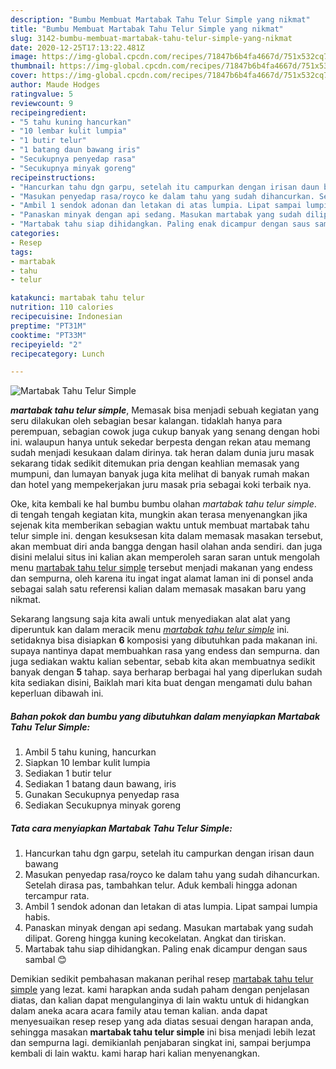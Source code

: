 ```yaml
---
description: "Bumbu Membuat Martabak Tahu Telur Simple yang nikmat"
title: "Bumbu Membuat Martabak Tahu Telur Simple yang nikmat"
slug: 3142-bumbu-membuat-martabak-tahu-telur-simple-yang-nikmat
date: 2020-12-25T17:13:22.481Z
image: https://img-global.cpcdn.com/recipes/71847b6b4fa4667d/751x532cq70/martabak-tahu-telur-simple-foto-resep-utama.jpg
thumbnail: https://img-global.cpcdn.com/recipes/71847b6b4fa4667d/751x532cq70/martabak-tahu-telur-simple-foto-resep-utama.jpg
cover: https://img-global.cpcdn.com/recipes/71847b6b4fa4667d/751x532cq70/martabak-tahu-telur-simple-foto-resep-utama.jpg
author: Maude Hodges
ratingvalue: 5
reviewcount: 9
recipeingredient:
- "5 tahu kuning hancurkan"
- "10 lembar kulit lumpia"
- "1 butir telur"
- "1 batang daun bawang iris"
- "Secukupnya penyedap rasa"
- "Secukupnya minyak goreng"
recipeinstructions:
- "Hancurkan tahu dgn garpu, setelah itu campurkan dengan irisan daun bawang"
- "Masukan penyedap rasa/royco ke dalam tahu yang sudah dihancurkan. Setelah dirasa pas, tambahkan telur. Aduk kembali hingga adonan tercampur rata."
- "Ambil 1 sendok adonan dan letakan di atas lumpia. Lipat sampai lumpia habis."
- "Panaskan minyak dengan api sedang. Masukan martabak yang sudah dilipat. Goreng hingga kuning kecokelatan. Angkat dan tiriskan."
- "Martabak tahu siap dihidangkan. Paling enak dicampur dengan saus sambal 😊"
categories:
- Resep
tags:
- martabak
- tahu
- telur

katakunci: martabak tahu telur 
nutrition: 110 calories
recipecuisine: Indonesian
preptime: "PT31M"
cooktime: "PT33M"
recipeyield: "2"
recipecategory: Lunch

---
```



![Martabak Tahu Telur Simple](https://img-global.cpcdn.com/recipes/71847b6b4fa4667d/751x532cq70/martabak-tahu-telur-simple-foto-resep-utama.jpg)

<b><i>martabak tahu telur simple</i></b>, Memasak bisa menjadi sebuah kegiatan yang seru dilakukan oleh sebagian besar kalangan. tidaklah hanya para perempuan, sebagian cowok juga cukup banyak yang senang dengan hobi ini. walaupun hanya untuk sekedar berpesta dengan rekan atau memang sudah menjadi kesukaan dalam dirinya. tak heran dalam dunia juru masak sekarang tidak sedikit ditemukan pria dengan keahlian memasak yang mumpuni, dan lumayan banyak juga kita melihat di banyak rumah makan dan hotel yang mempekerjakan juru masak pria sebagai koki terbaik nya.

Oke, kita kembali ke hal bumbu bumbu olahan <i>martabak tahu telur simple</i>. di tengah tengah kegiatan kita, mungkin akan terasa menyenangkan jika sejenak kita memberikan sebagian waktu untuk membuat martabak tahu telur simple ini. dengan kesuksesan kita dalam memasak masakan tersebut, akan membuat diri anda bangga dengan hasil olahan anda sendiri. dan juga disini melalui situs ini kalian akan memperoleh saran saran untuk mengolah menu <u>martabak tahu telur simple</u> tersebut menjadi makanan yang endess dan sempurna, oleh karena itu ingat ingat alamat laman ini di ponsel anda sebagai salah satu referensi kalian dalam memasak masakan baru yang nikmat.




Sekarang langsung saja kita awali untuk menyediakan alat alat yang diperuntuk kan dalam meracik menu <u><i>martabak tahu telur simple</i></u> ini. setidaknya bisa disiapkan <b>6</b> komposisi yang dibutuhkan pada makanan ini. supaya nantinya dapat membuahkan rasa yang endess dan sempurna. dan juga sediakan waktu kalian sebentar, sebab kita akan membuatnya sedikit banyak dengan <b>5</b> tahap. saya berharap berbagai hal yang diperlukan sudah kita sediakan disini, Baiklah mari kita buat dengan mengamati dulu bahan keperluan dibawah ini.

<!--inarticleads1-->

##### Bahan pokok dan bumbu yang dibutuhkan dalam menyiapkan Martabak Tahu Telur Simple:

1. Ambil 5 tahu kuning, hancurkan
1. Siapkan 10 lembar kulit lumpia
1. Sediakan 1 butir telur
1. Sediakan 1 batang daun bawang, iris
1. Gunakan Secukupnya penyedap rasa
1. Sediakan Secukupnya minyak goreng




<!--inarticleads2-->

##### Tata cara menyiapkan Martabak Tahu Telur Simple:

1. Hancurkan tahu dgn garpu, setelah itu campurkan dengan irisan daun bawang
1. Masukan penyedap rasa/royco ke dalam tahu yang sudah dihancurkan. Setelah dirasa pas, tambahkan telur. Aduk kembali hingga adonan tercampur rata.
1. Ambil 1 sendok adonan dan letakan di atas lumpia. Lipat sampai lumpia habis.
1. Panaskan minyak dengan api sedang. Masukan martabak yang sudah dilipat. Goreng hingga kuning kecokelatan. Angkat dan tiriskan.
1. Martabak tahu siap dihidangkan. Paling enak dicampur dengan saus sambal 😊




Demikian sedikit pembahasan makanan perihal resep <u>martabak tahu telur simple</u> yang lezat. kami harapkan anda sudah paham dengan penjelasan diatas, dan kalian dapat mengulanginya di lain waktu untuk di hidangkan dalam aneka acara acara family atau teman kalian. anda dapat menyesuaikan resep resep yang ada diatas sesuai dengan harapan anda, sehingga masakan <b>martabak tahu telur simple</b> ini bisa menjadi lebih lezat dan sempurna lagi. demikianlah penjabaran singkat ini, sampai berjumpa kembali di lain waktu. kami harap hari kalian menyenangkan.
